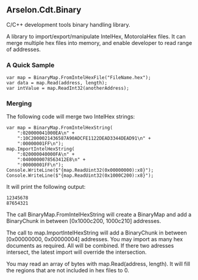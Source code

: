 ﻿## Arselon.Cdt.Binary
C/C++ development tools binary handling library.

A library to import/export/manipulate IntelHex, MotorolaHex files. 
It can merge multiple hex files into memory, and enable developer 
to read range of addresses.

### A Quick Sample
```
var map = BinaryMap.FromIntelHexFile("FileName.hex");
var data = map.Read(address, length);
var intValue = map.ReadInt32(anotherAddress);
```

### Merging
The following code will merge two IntelHex strings:
```
var map = BinaryMap.FromIntelHexString(
    ":020000041000EA\n" +
    ":10C2000021436587A90ADCFE1122DEAD3344DEAD91\n" +
    ":00000001FF\n");
map.ImportIntelHexString(
    ":020000040000FA\n" +
    ":0400000078563412E8\n" +
    ":00000001FF\n");
Console.WriteLine($"{map.ReadUint32(0x00000000):x8}");
Console.WriteLine($"{map.ReadUint32(0x1000C200):x8}");
```
It will print the following output:
```
12345678
87654321
```

The call BinaryMap.FromIntelHexString will create a BinaryMap and 
add a BinaryChunk in between [0x1000c200, 1000c210] addresses.

The call to map.ImportIntelHexString will add a BinaryChunk in 
between [0x00000000, 0x00000004] addresses. You may import as many
hex documents as required. All will be combined. If there two adresses
intersect, the latest import will override the intersection.

You may read an array of bytes with map.Read(address, length). It will
fill the regions that are not included in hex files to 0.

